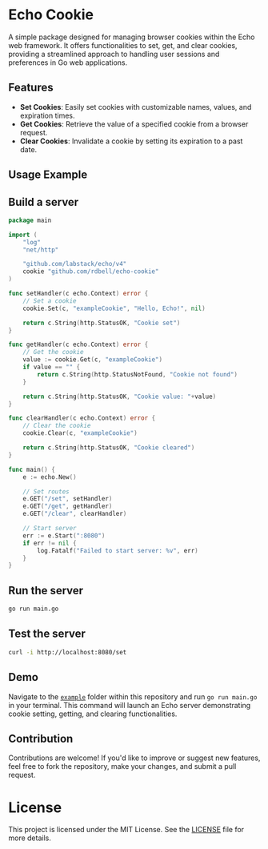 # Echo Cookie

A simple package designed for managing browser cookies within the Echo web framework. It offers functionalities to set, get, and clear cookies, providing a streamlined approach to handling user sessions and preferences in Go web applications.

## Features

- **Set Cookies**: Easily set cookies with customizable names, values, and expiration times.
- **Get Cookies**: Retrieve the value of a specified cookie from a browser request.
- **Clear Cookies**: Invalidate a cookie by setting its expiration to a past date.

## Usage Example

## Build a server
```go
package main

import (
	"log"
	"net/http"

	"github.com/labstack/echo/v4"
	cookie "github.com/rdbell/echo-cookie"
)

func setHandler(c echo.Context) error {
	// Set a cookie
	cookie.Set(c, "exampleCookie", "Hello, Echo!", nil)

	return c.String(http.StatusOK, "Cookie set")
}

func getHandler(c echo.Context) error {
	// Get the cookie
	value := cookie.Get(c, "exampleCookie")
	if value == "" {
		return c.String(http.StatusNotFound, "Cookie not found")
	}

	return c.String(http.StatusOK, "Cookie value: "+value)
}

func clearHandler(c echo.Context) error {
	// Clear the cookie
	cookie.Clear(c, "exampleCookie")

	return c.String(http.StatusOK, "Cookie cleared")
}

func main() {
	e := echo.New()

	// Set routes
	e.GET("/set", setHandler)
	e.GET("/get", getHandler)
	e.GET("/clear", clearHandler)

	// Start server
    err := e.Start(":8080")
    if err != nil {
        log.Fatalf("Failed to start server: %v", err)
    }
}
```

## Run the server
```bash
go run main.go
```

## Test the server
```bash
curl -i http://localhost:8080/set
```


## Demo
Navigate to the [`example`](/example) folder within this repository and run `go run main.go` in your terminal. This command will launch an Echo server demonstrating cookie setting, getting, and clearing functionalities.

## Contribution

Contributions are welcome! If you'd like to improve or suggest new features, feel free to fork the repository, make your changes, and submit a pull request.

# License

This project is licensed under the MIT License. See the [LICENSE](/LICENSE) file for more details.
